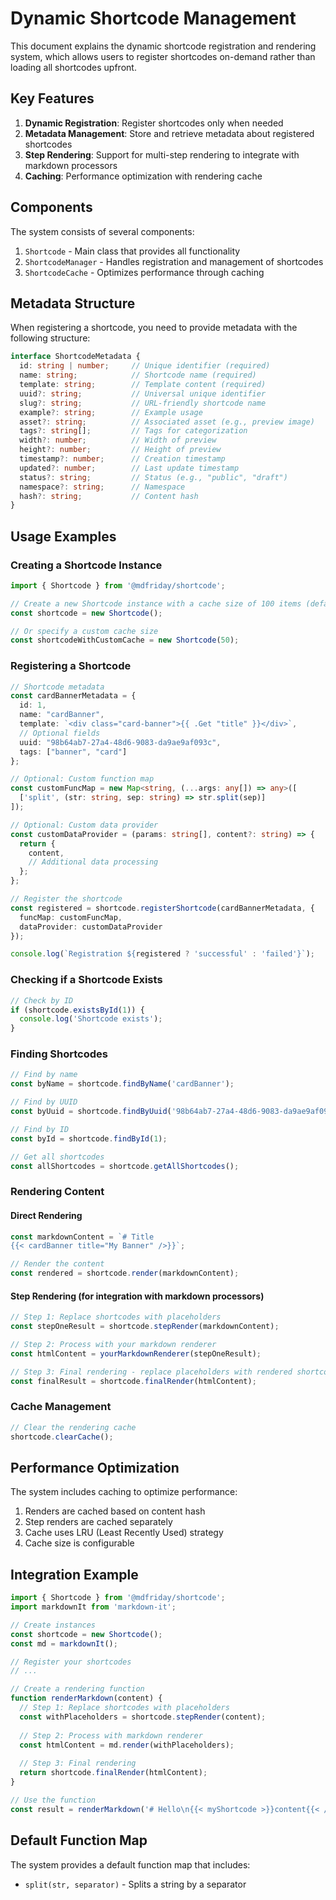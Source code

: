 # Dynamic Shortcode Management

This document explains the dynamic shortcode registration and rendering system, which allows users to register shortcodes on-demand rather than loading all shortcodes upfront.

## Key Features

1. **Dynamic Registration**: Register shortcodes only when needed
2. **Metadata Management**: Store and retrieve metadata about registered shortcodes
3. **Step Rendering**: Support for multi-step rendering to integrate with markdown processors
4. **Caching**: Performance optimization with rendering cache

## Components

The system consists of several components:

1. `Shortcode` - Main class that provides all functionality
2. `ShortcodeManager` - Handles registration and management of shortcodes
3. `ShortcodeCache` - Optimizes performance through caching

## Metadata Structure

When registering a shortcode, you need to provide metadata with the following structure:

```typescript
interface ShortcodeMetadata {
  id: string | number;     // Unique identifier (required)
  name: string;            // Shortcode name (required)
  template: string;        // Template content (required)
  uuid?: string;           // Universal unique identifier
  slug?: string;           // URL-friendly shortcode name
  example?: string;        // Example usage
  asset?: string;          // Associated asset (e.g., preview image)
  tags?: string[];         // Tags for categorization
  width?: number;          // Width of preview
  height?: number;         // Height of preview
  timestamp?: number;      // Creation timestamp
  updated?: number;        // Last update timestamp
  status?: string;         // Status (e.g., "public", "draft")
  namespace?: string;      // Namespace
  hash?: string;           // Content hash
}
```

## Usage Examples

### Creating a Shortcode Instance

```typescript
import { Shortcode } from '@mdfriday/shortcode';

// Create a new Shortcode instance with a cache size of 100 items (default)
const shortcode = new Shortcode();

// Or specify a custom cache size
const shortcodeWithCustomCache = new Shortcode(50);
```

### Registering a Shortcode

```typescript
// Shortcode metadata
const cardBannerMetadata = {
  id: 1,
  name: "cardBanner",
  template: `<div class="card-banner">{{ .Get "title" }}</div>`,
  // Optional fields
  uuid: "98b64ab7-27a4-48d6-9083-da9ae9af093c",
  tags: ["banner", "card"]
};

// Optional: Custom function map
const customFuncMap = new Map<string, (...args: any[]) => any>([
  ['split', (str: string, sep: string) => str.split(sep)]
]);

// Optional: Custom data provider
const customDataProvider = (params: string[], content?: string) => {
  return {
    content,
    // Additional data processing
  };
};

// Register the shortcode
const registered = shortcode.registerShortcode(cardBannerMetadata, {
  funcMap: customFuncMap,
  dataProvider: customDataProvider
});

console.log(`Registration ${registered ? 'successful' : 'failed'}`);
```

### Checking if a Shortcode Exists

```typescript
// Check by ID
if (shortcode.existsById(1)) {
  console.log('Shortcode exists');
}
```

### Finding Shortcodes

```typescript
// Find by name
const byName = shortcode.findByName('cardBanner');

// Find by UUID
const byUuid = shortcode.findByUuid('98b64ab7-27a4-48d6-9083-da9ae9af093c');

// Find by ID
const byId = shortcode.findById(1);

// Get all shortcodes
const allShortcodes = shortcode.getAllShortcodes();
```

### Rendering Content

#### Direct Rendering

```typescript
const markdownContent = `# Title
{{< cardBanner title="My Banner" />}}`;

// Render the content
const rendered = shortcode.render(markdownContent);
```

#### Step Rendering (for integration with markdown processors)

```typescript
// Step 1: Replace shortcodes with placeholders
const stepOneResult = shortcode.stepRender(markdownContent);

// Step 2: Process with your markdown renderer
const htmlContent = yourMarkdownRenderer(stepOneResult);

// Step 3: Final rendering - replace placeholders with rendered shortcodes
const finalResult = shortcode.finalRender(htmlContent);
```

### Cache Management

```typescript
// Clear the rendering cache
shortcode.clearCache();
```

## Performance Optimization

The system includes caching to optimize performance:

1. Renders are cached based on content hash
2. Step renders are cached separately
3. Cache uses LRU (Least Recently Used) strategy
4. Cache size is configurable

## Integration Example

```typescript
import { Shortcode } from '@mdfriday/shortcode';
import markdownIt from 'markdown-it';

// Create instances
const shortcode = new Shortcode();
const md = markdownIt();

// Register your shortcodes
// ...

// Create a rendering function
function renderMarkdown(content) {
  // Step 1: Replace shortcodes with placeholders
  const withPlaceholders = shortcode.stepRender(content);
  
  // Step 2: Process with markdown renderer
  const htmlContent = md.render(withPlaceholders);
  
  // Step 3: Final rendering
  return shortcode.finalRender(htmlContent);
}

// Use the function
const result = renderMarkdown('# Hello\n{{< myShortcode >}}content{{< /myShortcode >}}');
```

## Default Function Map

The system provides a default function map that includes:

- `split(str, separator)` - Splits a string by a separator 
